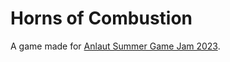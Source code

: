 # Horns of Combustion

A game made for [Anlaut Summer Game Jam 2023](https://itch.io/jam/anlaut-4).
